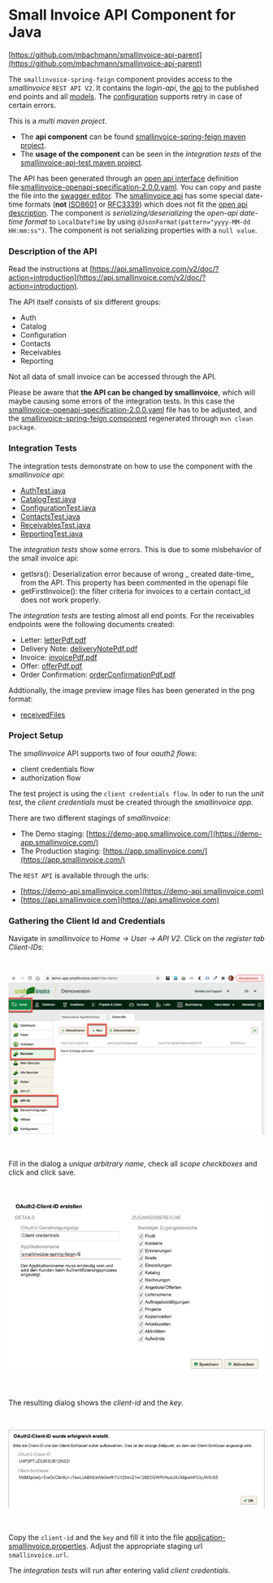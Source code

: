 # Small Invoice API Component for Java

[https://github.com/mbachmann/smallinvoice-api-parent](https://github.com/mbachmann/smallinvoice-api-parent)

The `smallinvoice-spring-feign` component provides access to the _smallinvoice_ `REST API V2`.
It contains the _login-api_, the [api](smallinvoice-spring-feign/src/main/java/com/example/smallinvoicespringfeign/api)
to the published end points and all [models](smallinvoice-spring-feign/src/main/java/com/example/smallinvoicespringfeign/model).
The [configuration](smallinvoice-spring-feign/src/main/java/com/example/smallinvoicespringfeign/configuration/ClientConfiguration.java)
supports retry in case of certain errors.

This is a _multi maven project_.

- The **api component** can be found [smallinvoice-spring-feign maven project](smallinvoice-spring-feign/README.md).
- The **usage of the component** can be seen in the _integration tests_ of the [smallinvoice-api-test maven project](smallinvoice-api-test/README.md).

The API has been generated through an [open api interface](https://swagger.io/specification/) definition file:[smallinvoice-openapi-specification-2.0.0.yaml](smallinvoice-spring-feign/src/main/resources/smallinvoice-openapi-specification-2.0.0.yaml).
You can copy and paste the file into the [swagger editor](https://editor.swagger.io/).
The [smallinvoice api](https://api.smallinvoice.com/v2/doc/?action=endpoints) has some special date-time formats
(**not** [ISO8601](https://en.wikipedia.org/wiki/ISO_8601) or [RFC3339](https://datatracker.ietf.org/doc/html/rfc3339))
which does not fit the [open api description](https://swagger.io/docs/specification/data-models/data-types/).
The component is _serializing/deserializing_ the _open-api date-time format_ to `LocalDateTime` by using `@JsonFormat(pattern="yyyy-MM-dd HH:mm:ss")`.
The component is not serializing properties with a `null value`.

### Description of the API

Read the instructions at [https://api.smallinvoice.com/v2/doc/?action=introduction](https://api.smallinvoice.com/v2/doc/?action=introduction).

The API itself consists of six different groups:

- Auth
- Catalog
- Configuration
- Contacts
- Receivables
- Reporting

Not all data of small invoice can be accessed through the API.

Please be aware that **the API can be changed by smallinvoice**, which will maybe causing some errors of the integration tests.
In this case the [smallinvoice-openapi-specification-2.0.0.yaml](smallinvoice-spring-feign/src/main/resources/smallinvoice-openapi-specification-2.0.0.yaml)
file has to be adjusted, and the [smallinvoice-spring-feign component](smallinvoice-spring-feign/README.md) regenerated through `mvn clean package`.

### Integration Tests

The integration tests demonstrate on how to use the component with the _smallinvoice api_:

- [AuthTest.java](smallinvoice-api-test/src/test/java/com/example/smallinvoice/springfeign/AuthTest.java)
- [CatalogTest.java](smallinvoice-api-test/src/test/java/com/example/smallinvoice/springfeign/CatalogTest.java)
- [ConfigurationTest.java](smallinvoice-api-test/src/test/java/com/example/smallinvoice/springfeign/ConfigurationTest.java)
- [ContactsTest.java](smallinvoice-api-test/src/test/java/com/example/smallinvoice/springfeign/ContactsTest.java)
- [ReceivablesTest.java](smallinvoice-api-test/src/test/java/com/example/smallinvoice/springfeign/ReceivablesTest.java)
- [ReportingTest.java](smallinvoice-api-test/src/test/java/com/example/smallinvoice/springfeign/ReportingTest.java)

The _integration tests_ show some errors. This is due to some misbehavior of the small invoice api:

- getIsrs(): Deserialization error because of wrong _ created date-time_ from the API. This property has been commented in the openapi file
- getFirstInvoice(): the filter criteria for invoices to a certain contact_id does not work properly.


The _integration tests_ are testing almost all end points. For the receivables endpoints were the following documents created:

- Letter: [letterPdf.pdf](smallinvoice-api-test/src/test/resources/receivedFiles/letterPdf.pdf)
- Delivery Note: [deliveryNotePdf.pdf](smallinvoice-api-test/src/test/resources/receivedFiles/deliveryNotePdf.pdf)
- Invoice: [invoicePdf.pdf](smallinvoice-api-test/src/test/resources/receivedFiles/invoicePdf.pdf)
- Offer: [offerPdf.pdf](smallinvoice-api-test/src/test/resources/receivedFiles/offerPdf.pdf)
- Order Confirmation: [orderConfirmationPdf.pdf](smallinvoice-api-test/src/test/resources/receivedFiles/orderConfirmationPdf.pdf)

Addtionally, the image preview image files has been generated in the png format:

- [receivedFiles](smallinvoice-api-test/src/test/resources/receivedFiles)

### Project Setup

The _smallinvoice_ API supports two of four _oauth2 flows_:

- client credentials flow
- authorization flow

The test project is using the `client credentials flow`. In oder to run the _unit test_, the _client credentials_ must be created through the _smallinvoice app_.

There are two different stagings of _smallinvoice_:

- The Demo staging: [https://demo-app.smallinvoice.com/](https://demo-app.smallinvoice.com/)
- The Production staging: [https://app.smallinvoice.com/](https://app.smallinvoice.com/)

The `REST API` is available through the urls:

- [https://demo-api.smallinvoice.com](https://demo-api.smallinvoice.com)
- [https://api.smallinvoice.com](https://api.smallinvoice.com)

### Gathering the Client Id and Credentials

Navigate in _smallinvoice_ to _Home -> User -> API V2_. Click on the _register tab Client-IDs_:

<br/>

![add-client-credentials.png](readme/add-client-credentials.png)

<br/>

Fill in the dialog a _unique arbitrary name_, check all _scope checkboxes_ and click and click save.

<br/>

![add-client-credentials-dialog.png](readme/add-client-credentials-dialog.png)

<br/>

The resulting dialog shows the _client-id_ and the _key_.

<br/>

![add-client-credentials-client-id.png](readme/add-client-credentials-client-id.png)

<br/>

Copy the `client-id` and the `key` and fill it into the file
[application-smallinvoice.properties](smallinvoice-api-test/src/main/resources/application-smallinvoice.properties).
Adjust the appropriate staging url `smallinvoice.url`.

The _integration tests_ will run after entering valid _client credentials_.

